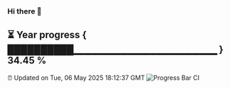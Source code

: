 ### Hi there 👋
⏳ Year progress { ██████████▁▁▁▁▁▁▁▁▁▁▁▁▁▁▁▁▁▁▁▁ } 34.45 %
---
⏰ Updated on Tue, 06 May 2025 18:12:37 GMT
![Progress Bar CI](https://github.com/Moyi321/Moyi321/workflows/Progress%20Bar%20CI/badge.svg)
